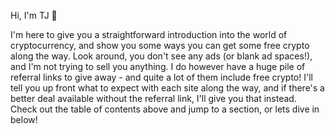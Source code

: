Hi, I'm TJ 👋

I'm here to give you a straightforward introduction into the world of cryptocurrency, and show you some ways you can get some free crypto along the way. Look around, you don't see any ads (or blank ad spaces!), and I'm not trying to sell you anything. I do however have a huge pile of referral links to give away - and quite a lot of them include free crypto! I'll tell you up front what to expect with each site along the way, and if there's a better deal available without the referral link, I'll give you that instead. Check out the table of contents above and jump to a section, or lets dive in below!
